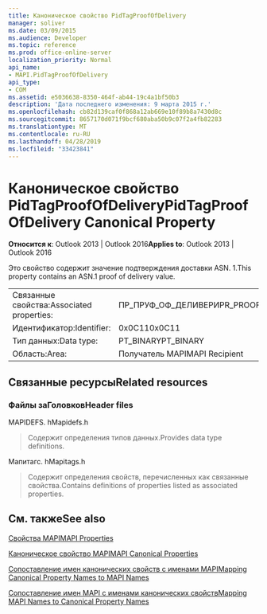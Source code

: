 ```yaml
---
title: Каноническое свойство PidTagProofOfDelivery
manager: soliver
ms.date: 03/09/2015
ms.audience: Developer
ms.topic: reference
ms.prod: office-online-server
localization_priority: Normal
api_name:
- MAPI.PidTagProofOfDelivery
api_type:
- COM
ms.assetid: e5036638-8350-464f-ab44-19c4a1bf50b3
description: 'Дата последнего изменения: 9 марта 2015 г.'
ms.openlocfilehash: cb82d139caf0f868a12ab669e10f89b8a7430d8c
ms.sourcegitcommit: 8657170d071f9bcf680aba50b9c07f2a4fb82283
ms.translationtype: MT
ms.contentlocale: ru-RU
ms.lasthandoff: 04/28/2019
ms.locfileid: "33423841"
---
```

# <a name="pidtagproofofdelivery-canonical-property"></a><span data-ttu-id="bf82d-103">Каноническое свойство PidTagProofOfDelivery</span><span class="sxs-lookup"><span data-stu-id="bf82d-103">PidTagProofOfDelivery Canonical Property</span></span>

  
  
<span data-ttu-id="bf82d-104">**Относится к**: Outlook 2013 | Outlook 2016</span><span class="sxs-lookup"><span data-stu-id="bf82d-104">**Applies to**: Outlook 2013 | Outlook 2016</span></span> 
  
<span data-ttu-id="bf82d-105">Это свойство содержит значение подтверждения доставки ASN. 1.</span><span class="sxs-lookup"><span data-stu-id="bf82d-105">This property contains an ASN.1 proof of delivery value.</span></span>
  
|||
|:-----|:-----|
|<span data-ttu-id="bf82d-106">Связанные свойства:</span><span class="sxs-lookup"><span data-stu-id="bf82d-106">Associated properties:</span></span>  <br/> |<span data-ttu-id="bf82d-107">ПР_ПРУФ_ОФ_ДЕЛИВЕРИ</span><span class="sxs-lookup"><span data-stu-id="bf82d-107">PR_PROOF_OF_DELIVERY</span></span>  <br/> |
|<span data-ttu-id="bf82d-108">Идентификатор:</span><span class="sxs-lookup"><span data-stu-id="bf82d-108">Identifier:</span></span>  <br/> |<span data-ttu-id="bf82d-109">0x0C11</span><span class="sxs-lookup"><span data-stu-id="bf82d-109">0x0C11</span></span>  <br/> |
|<span data-ttu-id="bf82d-110">Тип данных:</span><span class="sxs-lookup"><span data-stu-id="bf82d-110">Data type:</span></span>  <br/> |<span data-ttu-id="bf82d-111">PT_BINARY</span><span class="sxs-lookup"><span data-stu-id="bf82d-111">PT_BINARY</span></span>  <br/> |
|<span data-ttu-id="bf82d-112">Область:</span><span class="sxs-lookup"><span data-stu-id="bf82d-112">Area:</span></span>  <br/> |<span data-ttu-id="bf82d-113">Получатель MAPI</span><span class="sxs-lookup"><span data-stu-id="bf82d-113">MAPI Recipient</span></span>  <br/> |
   
## <a name="related-resources"></a><span data-ttu-id="bf82d-114">Связанные ресурсы</span><span class="sxs-lookup"><span data-stu-id="bf82d-114">Related resources</span></span>

### <a name="header-files"></a><span data-ttu-id="bf82d-115">Файлы заГоловков</span><span class="sxs-lookup"><span data-stu-id="bf82d-115">Header files</span></span>

<span data-ttu-id="bf82d-116">MAPIDEFS. h</span><span class="sxs-lookup"><span data-stu-id="bf82d-116">Mapidefs.h</span></span>
  
> <span data-ttu-id="bf82d-117">Содержит определения типов данных.</span><span class="sxs-lookup"><span data-stu-id="bf82d-117">Provides data type definitions.</span></span>
    
<span data-ttu-id="bf82d-118">Мапитагс. h</span><span class="sxs-lookup"><span data-stu-id="bf82d-118">Mapitags.h</span></span>
  
> <span data-ttu-id="bf82d-119">Содержит определения свойств, перечисленных как связанные свойства.</span><span class="sxs-lookup"><span data-stu-id="bf82d-119">Contains definitions of properties listed as associated properties.</span></span>
    
## <a name="see-also"></a><span data-ttu-id="bf82d-120">См. также</span><span class="sxs-lookup"><span data-stu-id="bf82d-120">See also</span></span>



[<span data-ttu-id="bf82d-121">Свойства MAPI</span><span class="sxs-lookup"><span data-stu-id="bf82d-121">MAPI Properties</span></span>](mapi-properties.md)
  
[<span data-ttu-id="bf82d-122">Каноническое свойство MAPI</span><span class="sxs-lookup"><span data-stu-id="bf82d-122">MAPI Canonical Properties</span></span>](mapi-canonical-properties.md)
  
[<span data-ttu-id="bf82d-123">Сопоставление имен канонических свойств с именами MAPI</span><span class="sxs-lookup"><span data-stu-id="bf82d-123">Mapping Canonical Property Names to MAPI Names</span></span>](mapping-canonical-property-names-to-mapi-names.md)
  
[<span data-ttu-id="bf82d-124">Сопоставление имен MAPI с именами канонических свойств</span><span class="sxs-lookup"><span data-stu-id="bf82d-124">Mapping MAPI Names to Canonical Property Names</span></span>](mapping-mapi-names-to-canonical-property-names.md)

